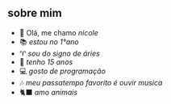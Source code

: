 ## sobre mim 
- 🌻 Olá, me chamo *nicole*
- 📚 _estou no 1°ano_
- ♈ _sou do signo de *áries*_
- 👀 _tenho 15 anos_
- 💻 _gosto de programação_
- 🎶 _meu passatempo favorito é ouvir musica_
- 🐈‍⬛ _amo animais_
  
